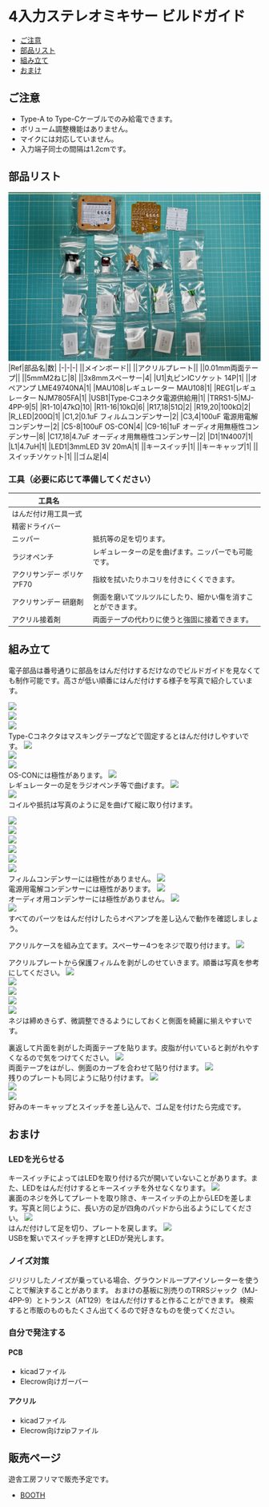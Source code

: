 # 4入力ステレオミキサー ビルドガイド
- [ご注意](#ご注意)
- [部品リスト](#部品リスト)
- [組み立て](#組み立て)
- [おまけ](#おまけ)

## ご注意
- Type-A to Type-Cケーブルでのみ給電できます。
- ボリューム調整機能はありません。
- マイクには対応していません。
- 入力端子同士の間隔は1.2cmです。

## 部品リスト
![](img/IMG_9521.jpeg)  
|Ref|部品名|数|
|-|-|-|
||メインボード||
||アクリルプレート||
||0.01mm両面テープ||
||5mmM2ねじ|8|
||3x8mmスペーサー|4|
|U1|丸ピンICソケット 14P|1|
||オペアンプ LME49740NA|1|
|MAU108|レギュレーター MAU108|1|
|REG1|レギュレーター NJM7805FA|1|
|USB1|Type-Cコネクタ電源供給用|1|
|TRRS1-5|MJ-4PP-9|5|
|R1-10|47kΩ|10|
|R11-16|10kΩ|6|
|R17,18|51Ω|2|
|R19,20|100kΩ|2|
|R_LED|200Ω|1|
|C1,2|0.1uF フィルムコンデンサー|2|
|C3,4|100uF 電源用電解コンデンサー|2|
|C5-8|100uF OS-CON|4|
|C9-16|1uF オーディオ用無極性コンデンサー|8|
|C17,18|4.7uF オーディオ用無極性コンデンサー|2|
|D1|1N4007|1|
|L1|4.7uH|1|
|LED1|3mmLED 3V 20mA|1|
||キースイッチ|1|
||キーキャップ|1|
||スイッチソケット|1|
||ゴム足|4|

### 工具（必要に応じて準備してください）
|工具名||
|-|-|
|はんだ付け用工具一式||
|精密ドライバー||
|ニッパー|抵抗等の足を切ります。|
|ラジオペンチ|レギュレーターの足を曲げます。ニッパーでも可能です。|
|アクリサンデー ポリケアF70|指紋を拭いたりホコリを付きにくくできます。|
|アクリサンデー 研磨剤|側面を磨いてツルツルにしたり、細かい傷を消すことができます。|
|アクリル接着剤|両面テープの代わりに使うと強固に接着できます。|

## 組み立て
電子部品は番号通りに部品をはんだ付けするだけなのでビルドガイドを見なくても制作可能です。高さが低い順番にはんだ付けする様子を写真で紹介しています。  

![](img/IMG_.jpeg)  
![](img/IMG_.jpeg)  
![](img/IMG_.jpeg)  
Type-Cコネクタはマスキングテープなどで固定するとはんだ付けしやすいです。
![](img/IMG_.jpeg)  
![](img/IMG_.jpeg)  
![](img/IMG_.jpeg)  
OS-CONには極性があります。
![](img/IMG_.jpeg)  
レギュレーターの足をラジオペンチ等で曲げます。
![](img/IMG_.jpeg)  
![](img/IMG_.jpeg)  
コイルや抵抗は写真のように足を曲げて縦に取り付けます。

![](img/IMG_.jpeg)  
![](img/IMG_.jpeg)  
![](img/IMG_.jpeg)  
![](img/IMG_.jpeg)  
![](img/IMG_.jpeg)  
![](img/IMG_.jpeg)  
フィルムコンデンサーには極性がありません。
![](img/IMG_.jpeg)  
電源用電解コンデンサーには極性があります。
![](img/IMG_.jpeg)  
オーディオ用コンデンサーには極性がありません。
![](img/IMG_.jpeg)  
![](img/IMG_.jpeg)  
すべてのパーツをはんだ付けしたらオペアンプを差し込んで動作を確認しましょう。

アクリルケースを組み立てます。スペーサー4つをネジで取り付けます。
![](img/IMG_.jpeg)  

アクリルプレートから保護フィルムを剥がしのせていきます。順番は写真を参考にしてください。
![](img/IMG_.jpeg)  
![](img/IMG_.jpeg)  
![](img/IMG_.jpeg)  
![](img/IMG_.jpeg)  
![](img/IMG_.jpeg)  
ネジは締めきらず、微調整できるようにしておくと側面を綺麗に揃えやすいです。

裏返して片面を剥がした両面テープを貼ります。皮脂が付いていると剥がれやすくなるので気をつけてください。
![](img/IMG_.jpeg)  
両面テープをはがし、側面のカーブを合わせて貼り付けます。
![](img/IMG_.jpeg)  
残りのプレートも同じように貼り付けます。
![](img/IMG_.jpeg)  
![](img/IMG_.jpeg)  
![](img/IMG_.jpeg)  
好みのキーキャップとスイッチを差し込んで、ゴム足を付けたら完成です。


## おまけ
### LEDを光らせる
キースイッチによってはLEDを取り付ける穴が開いていないことがあります。また、LEDをはんだ付けするとキースイッチを外せなくなります。
![](img/IMG_.jpeg)  
裏面のネジを外してプレートを取り除き、キースイッチの上からLEDを差します。写真と同じように、長い方の足が四角のパッドから出るようにしてください。
![](img/IMG_.jpeg)  
はんだ付けして足を切り、プレートを戻します。
![](img/IMG_.jpeg)  
USBを繋いでスイッチを押すとLEDが発光します。

### ノイズ対策
ジリジリしたノイズが乗っている場合、グラウンドループアイソレーターを使うことで解決することがあります。
おまけの基板に別売りのTRRSジャック（MJ-4PP-9）とトランス（AT129）をはんだ付けすると作ることができます。
検索すると市販のものもたくさん出てくるので好きなものを使ってください。

### 自分で発注する
#### PCB
- kicadファイル
- Elecrow向けガーバー
#### アクリル
- kicadファイル
- Elecrow向けzipファイル
## 販売ページ
遊舎工房フリマで販売予定です。
- [BOOTH](https://tarohayashi.booth.pm/items/4144494)  
